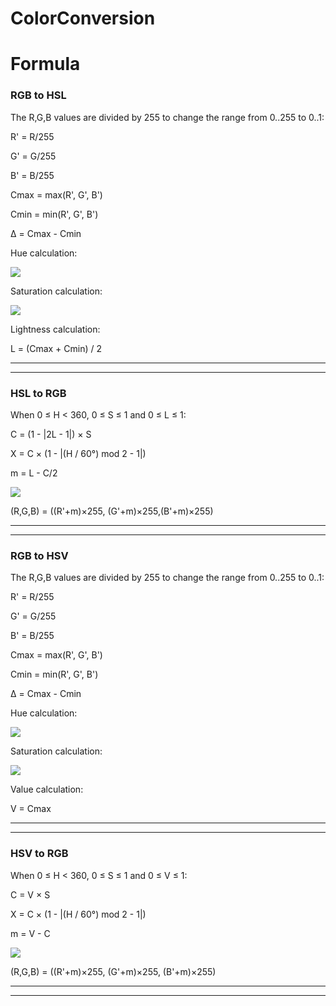 # ColorConversion

<h1>Formula</h1>
<h3> RGB to HSL</h3>
   <div>
  
  The R,G,B values are divided by 255 to change the range from 0..255 to 0..1:

R' = R/255

G' = G/255

B' = B/255

Cmax = max(R', G', B')

Cmin = min(R', G', B')

Δ = Cmax - Cmin

 

Hue calculation:

   <img src="https://www.rapidtables.com/convert/color/rgb-to-hsv/hue-calc2.gif">

 

Saturation calculation:

   <img src="https://www.rapidtables.com/convert/color/rgb-to-hsl/sat-calc.gif">

 

Lightness calculation:

L = (Cmax + Cmin) / 2
  
   </div>
<hr>
<hr>
<h3> HSL to RGB</h3>
   <div>
  
 When 0 ≤ H < 360, 0 ≤ S ≤ 1 and 0 ≤ L ≤ 1:

C = (1 - |2L - 1|) × S

X = C × (1 - |(H / 60°) mod 2 - 1|)

m = L - C/2

<img src="https://www.rapidtables.com/convert/color/hsv-to-rgb/hsv-to-rgb.gif">


(R,G,B) = ((R'+m)×255, (G'+m)×255,(B'+m)×255)
   </div>
<hr>
<hr>
<h3> RGB to HSV</h3>
   <div>
     The R,G,B values are divided by 255 to change the range from 0..255 to 0..1:

R' = R/255

G' = G/255

B' = B/255

Cmax = max(R', G', B')

Cmin = min(R', G', B')

Δ = Cmax - Cmin

 

Hue calculation:

  <img src="https://www.rapidtables.com/convert/color/rgb-to-hsv/hue-calc2.gif">
 

 

Saturation calculation:
  
 <img src="https://www.rapidtables.com/convert/color/rgb-to-hsv/sat-calc.gif">

 

Value calculation:

V = Cmax

   </div>
<hr>
<hr>
<h3> HSV to RGB</h3>
   <div>
     When 0 ≤ H < 360, 0 ≤ S ≤ 1 and 0 ≤ V ≤ 1:

C = V × S

X = C × (1 - |(H / 60°) mod 2 - 1|)

m = V - C

<img src="https://www.rapidtables.com/convert/color/hsv-to-rgb/hsv-to-rgb.gif">


(R,G,B) = ((R'+m)×255, (G'+m)×255,	(B'+m)×255)

   </div>
<hr>
<hr>





